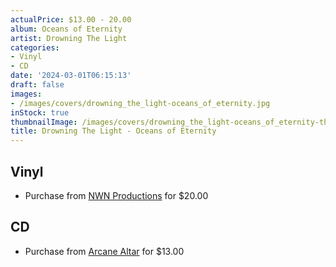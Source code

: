 ```yaml
---
actualPrice: $13.00 - 20.00
album: Oceans of Eternity
artist: Drowning The Light
categories:
- Vinyl
- CD
date: '2024-03-01T06:15:13'
draft: false
images:
- /images/covers/drowning_the_light-oceans_of_eternity.jpg
inStock: true
thumbnailImage: /images/covers/drowning_the_light-oceans_of_eternity-thumb.jpg
title: Drowning The Light - Oceans of Eternity
---
```


## Vinyl
* Purchase from [NWN Productions](http://shop.nwnprod.com/index.php?route=product/product&path=75&product_id=47790&sort=pd.name&order=ASC) for $20.00
## CD
* Purchase from [Arcane Altar](https://arcanealtar.bigcartel.com/product/drowning-the-light-oceans-of-eternity-cd) for $13.00
